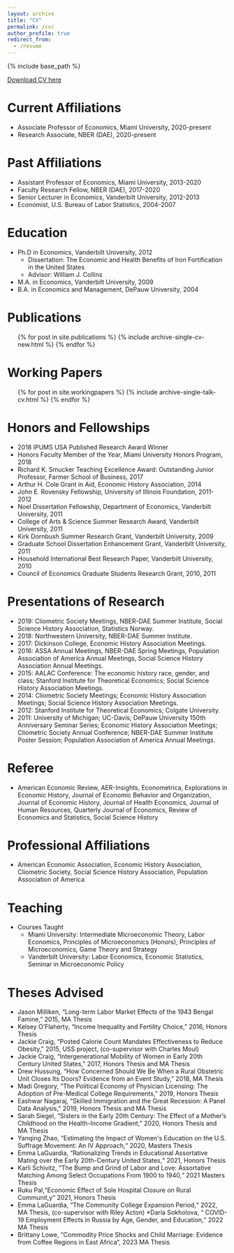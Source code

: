 ```yaml
---
layout: archive
title: "CV"
permalink: /cv/
author_profile: true
redirect_from:
  - /resume
---
```


{% include base_path %}

[Download CV here](http://niemesgt.github.io/files/Niemesh_CV.pdf)


Current Affiliations
======
* Associate Professor of Economics, Miami University, 2020-present
* Research Associate, NBER (DAE), 2020-present

Past Affiliations
======
* Assistant Professor of Economics, Miami University, 2013-2020
* Faculty Research Fellow, NBER (DAE), 2017-2020
* Senior Lecturer in Economics, Vanderbilt University, 2012-2013
* Economist, U.S. Bureau of Labor Statistics, 2004-2007

Education
======
* Ph.D in Economics, Vanderbilt University, 2012
	* Dissertation: The Economic and Health Benefits of Iron Fortification in the United States
	* Advisor: William J. Collins
* M.A. in Economics, Vanderbilt University, 2009
* B.A. in Economics and Management, DePauw University, 2004

Publications
======
  <ul>{% for post in site.publications %}
    {% include archive-single-cv-new.html %}
  {% endfor %}</ul>
  
Working Papers
======
  <ul>{% for post in site.workingpapers %}
    {% include archive-single-talk-cv.html %}
  {% endfor %}</ul>
  
Honors and Fellowships
======
* 2018 IPUMS USA Published Research Award Winner
* Honors Faculty Member of the Year, Miami University Honors Program, 2018
* Richard K. Smucker Teaching Excellence Award: Outstanding Junior Professor, Farmer School of Business, 2017
* Arthur H. Cole Grant in Aid, Economic History Association, 2014
* John E. Rovensky Fellowship, University of Illinois Foundation, 2011-2012
* Noel Dissertation Fellowship, Department of Economics, Vanderbilt University, 2011 
* College of Arts & Science Summer Research Award, Vanderbilt University, 2011
* Kirk Dornbush Summer Research Grant, Vanderbilt University, 2009 
* Graduate School Dissertation Enhancement Grant, Vanderbilt University, 2011
* Household International Best Research Paper, Vanderbilt University, 2010
* Council of Economics Graduate Students Research Grant, 2010, 2011

Presentations of Research
======
* 2019: Cliometric Society Meetings, NBER-DAE Summer Institute, Social Science History Association, Statistics Norway. 
* 2018: Northwestern University, NBER-DAE Summer Institute. 
* 2017: Dickinson College, Economic History Association Meetings.
* 2016: ASSA Annual Meetings, NBER-DAE Spring Meetings, Population Association of America Annual Meetings, Social Science History Association Annual Meetings.
* 2015: AALAC Conference: The economic history race, gender, and class; Stanford Institute for Theoretical Economics; Social Science History Association Meetings.
* 2014: Cliometric Society Meetings; Economic History Association Meetings; Social Science History Association Meetings.
* 2012: Stanford Institute for Theoretical Economics; Colgate University.
* 2011: University of Michigan; UC-Davis; DePauw University 150th Anniversary Seminar Series; Economic History Association Meetings; Cliometric Society Annual Conference; NBER-DAE Summer Institute Poster Session; Population Association of America Annual Meetings.

Referee
======
* American Economic Review, AER-Insights, Econometrica, Explorations in Economic History, Journal of Economic Behavior and Organization, Journal of Economic History, Journal of Health Economics, Journal of Human Resources, Quarterly Journal of Economics, Review of Economics and Statistics, Social Science History

Professional Affiliations
=======
* American Economic Association, Economic History Association, Cliometric Society, Social Science History Association, Population Association of America

Teaching 
=======
* Courses Taught
	* Miami University: Intermediate Microeconomic Theory, Labor Economics, Principles of Microeconomics (Honors), Principles of Microeconomics, Game Theory and Strategy
	* Vanderbilt University: Labor Economics, Economic Statistics, Seminar in Microeconomic Policy 
	
Theses Advised
=======
* Jason Milliken, “Long-term Labor Market Effects of the 1943 Bengal Famine,” 2015, MA Thesis
* Kelsey O’Flaherty, “Income Inequality and Fertility Choice,” 2016, Honors Thesis
* Jackie Craig, “Posted Calorie Count Mandates Effectiveness to Reduce Obesity,” 2015, USS project, (co-supervisor with Charles Moul)
* Jackie Craig, “Intergenerational Mobility of Women in Early 20th Century United States,” 2017, Honors Thesis and MA Thesis
* Drew Hussung, “How Concerned Should We Be When a Rural Obstetric Unit Closes Its Doors? Evidence from an Event Study,” 2018, MA Thesis
* Madi Gregory, “The Political Economy of Physician Licensing: The Adoption of Pre-Medical College Requirements,” 2019, Honors Thesis 
* Eashwar Nagaraj, “Skilled Immigration and the Great Recession: A Panel Data Analysis,” 2019, Honors Thesis and MA Thesis
* Sarah Siegel, “Sisters in the Early 20th Century: The Effect of a Mother’s Childhood on the Health-Income Gradient,” 2020, Honors Thesis and MA Thesis
* Yanqing Zhao, “Estimating the Impact of Women's Education on the U.S. Suffrage Movement: An IV Approach,“ 2020, Masters Thesis
* Emma LaGuardia, “Rationalizing Trends in Educational Assortative Mating over the Early 20th-Century United States,“ 2021, Honors Thesis
* Karli Schivitz, “The Bump and Grind of Labor and Love: Assortative Matching Among Select Occupations From 1900 to 1940,“ 2021 Masters Thesis
* Ruku Pal,“Economic Effect of Sole Hospital Closure on Rural Communit,y“ 2021, Honors Thesis
* Emma LaGuardia, “The Community College Expansion Period,“ 2022,  MA Thesis, (co-supervisor with Riley Acton)
*Daria Sokholova, “ COVID-19 Employment Effects in Russia by Age, Gender, and Education,“ 2022 MA Thesis
* Brittany Lowe, “Commodity Price Shocks and Child Marriage: Evidence from Coffee Regions in East Africa“, 2023 MA Thesis
